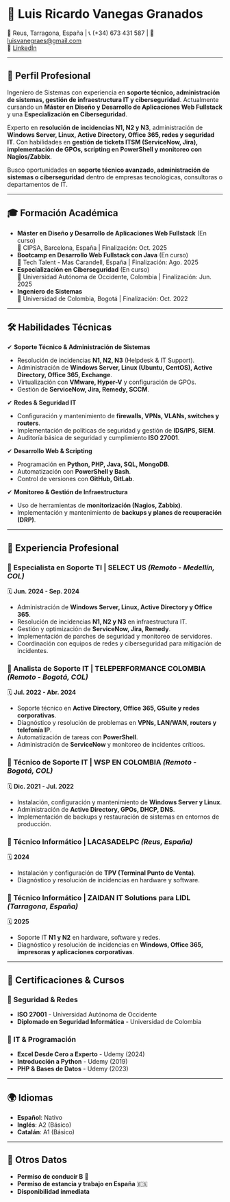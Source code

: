 # **📌 Luis Ricardo Vanegas Granados**  
📍 Reus, Tarragona, España | 📞 (+34) 673 431 587 | 📧 luisvanegraes@gmail.com  
🔗 [LinkedIn](https://www.linkedin.com/in/luis-ricardo-vanegas-granados-a4061920a/)  

---

## **🎯 Perfil Profesional**  
Ingeniero de Sistemas con experiencia en **soporte técnico, administración de sistemas, gestión de infraestructura IT y ciberseguridad**. Actualmente cursando un **Máster en Diseño y Desarrollo de Aplicaciones Web Fullstack** y una **Especialización en Ciberseguridad**.  

Experto en **resolución de incidencias N1, N2 y N3**, administración de **Windows Server, Linux, Active Directory, Office 365, redes y seguridad IT**. Con habilidades en **gestión de tickets ITSM (ServiceNow, Jira), implementación de GPOs, scripting en PowerShell y monitoreo con Nagios/Zabbix**.  

Busco oportunidades en **soporte técnico avanzado, administración de sistemas o ciberseguridad** dentro de empresas tecnológicas, consultoras o departamentos de IT.  

---

## **🎓 Formación Académica**  
- **Máster en Diseño y Desarrollo de Aplicaciones Web Fullstack** (En curso)  
  🏫 CIPSA, Barcelona, España | Finalización: Oct. 2025  
- **Bootcamp en Desarrollo Web Fullstack con Java** (En curso)  
  🏫 Tech Talent - Mas Carandell, España | Finalización: Ago. 2025  
- **Especialización en Ciberseguridad** (En curso)  
  🏫 Universidad Autónoma de Occidente, Colombia | Finalización: Jun. 2025  
- **Ingeniero de Sistemas**  
  🏫 Universidad de Colombia, Bogotá | Finalización: Oct. 2022  

---

## **🛠️ Habilidades Técnicas**  
✔ **Soporte Técnico & Administración de Sistemas**  
- Resolución de incidencias **N1, N2, N3** (Helpdesk & IT Support).  
- Administración de **Windows Server, Linux (Ubuntu, CentOS), Active Directory, Office 365, Exchange**.  
- Virtualización con **VMware, Hyper-V** y configuración de GPOs.  
- Gestión de **ServiceNow, Jira, Remedy, SCCM**.  

✔ **Redes & Seguridad IT**  
- Configuración y mantenimiento de **firewalls, VPNs, VLANs, switches y routers**.  
- Implementación de políticas de seguridad y gestión de **IDS/IPS, SIEM**.  
- Auditoría básica de seguridad y cumplimiento **ISO 27001**.  

✔ **Desarrollo Web & Scripting**  
- Programación en **Python, PHP, Java, SQL, MongoDB**.  
- Automatización con **PowerShell y Bash**.  
- Control de versiones con **GitHub, GitLab**.  

✔ **Monitoreo & Gestión de Infraestructura**  
- Uso de herramientas de **monitorización (Nagios, Zabbix)**.  
- Implementación y mantenimiento de **backups y planes de recuperación (DRP)**.  

---

## **💼 Experiencia Profesional**  

### **🔹 Especialista en Soporte TI | SELECT US** *(Remoto - Medellín, COL)*  
🗓 **Jun. 2024 - Sep. 2024**  
- Administración de **Windows Server, Linux, Active Directory y Office 365**.  
- Resolución de incidencias **N1, N2 y N3** en infraestructura IT.  
- Gestión y optimización de **ServiceNow, Jira, Remedy**.  
- Implementación de parches de seguridad y monitoreo de servidores.  
- Coordinación con equipos de redes y ciberseguridad para mitigación de incidentes.  

### **🔹 Analista de Soporte IT | TELEPERFORMANCE COLOMBIA** *(Remoto - Bogotá, COL)*  
🗓 **Jul. 2022 - Abr. 2024**  
- Soporte técnico en **Active Directory, Office 365, GSuite y redes corporativas**.  
- Diagnóstico y resolución de problemas en **VPNs, LAN/WAN, routers y telefonía IP**.  
- Automatización de tareas con **PowerShell**.  
- Administración de **ServiceNow** y monitoreo de incidentes críticos.  

### **🔹 Técnico de Soporte IT | WSP EN COLOMBIA** *(Remoto - Bogotá, COL)*  
🗓 **Dic. 2021 - Jul. 2022**  
- Instalación, configuración y mantenimiento de **Windows Server y Linux**.  
- Administración de **Active Directory, GPOs, DHCP, DNS**.  
- Implementación de backups y restauración de sistemas en entornos de producción.  

### **🔹 Técnico Informático | LACASADELPC** *(Reus, España)*  
🗓 **2024**  
- Instalación y configuración de **TPV (Terminal Punto de Venta)**.  
- Diagnóstico y resolución de incidencias en hardware y software.  

### **🔹 Técnico Informático | ZAIDAN IT Solutions para LIDL** *(Tarragona, España)*  
🗓 **2025**  
- Soporte IT **N1 y N2** en hardware, software y redes.  
- Diagnóstico y resolución de incidencias en **Windows, Office 365, impresoras y aplicaciones corporativas**.  

---

## **📜 Certificaciones & Cursos**  

### **🔹 Seguridad & Redes**  
- **ISO 27001** - Universidad Autónoma de Occidente  
- **Diplomado en Seguridad Informática** - Universidad de Colombia  

### **🔹 IT & Programación**  
- **Excel Desde Cero a Experto** - Udemy (2024)  
- **Introducción a Python** - Udemy (2019)  
- **PHP & Bases de Datos** - Udemy (2023)  

---

## **🌍 Idiomas**  
- **Español**: Nativo  
- **Inglés**: A2 (Básico)  
- **Catalán**: A1 (Básico)  

---

## **📎 Otros Datos**  
- **Permiso de conducir B** 🚗  
- **Permiso de estancia y trabajo en España** 🇪🇸  
- **Disponibilidad inmediata**  